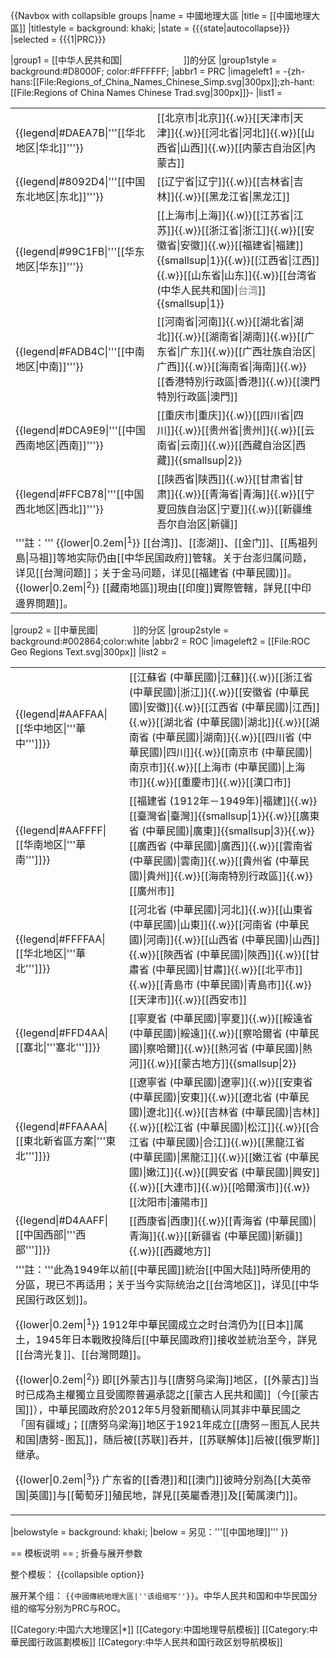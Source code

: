 {{Navbox with collapsible groups
|name = 中國地理大區
|title = [[中國地理大區]]
|titlestyle = background: khaki;
|state  = {{{state|autocollapse}}}
|selected = {{{1|PRC}}}

|group1 = [[中华人民共和国|<span style="color:white;">中华人民共和国</span>]]的分区
|group1style = background:#D8000F; color:#FFFFFF;
|abbr1 = PRC
|imageleft1 = -{zh-hans:[[File:Regions_of_China_Names_Chinese_Simp.svg|300px]];zh-hant:[[File:Regions of China Names Chinese Trad.svg|300px]]}-
|list1 = <table><td>{{legend|#DAEA7B|'''[[华北地区|华北]]'''}}</td><td align=left>[[北京市|北京]]{{.w}}[[天津市|天津]]{{.w}}[[河北省|河北]]{{.w}}[[山西省|山西]]{{.w}}[[内蒙古自治区|內蒙古]]</td>
<tr>
<td>{{legend|#8092D4|'''[[中国东北地区|东北]]'''}}</td><td align=left>[[辽宁省|辽宁]]{{.w}}[[吉林省|吉林]]{{.w}}[[黑龙江省|黑龙江]]</td>
</tr>
<tr>
<td>{{legend|#99C1FB|'''[[华东地区|华东]]'''}}</td><td align=left>[[上海市|上海]]{{.w}}[[江苏省|江苏]]{{.w}}[[浙江省|浙江]]{{.w}}[[安徽省|安徽]]{{.w}}[[福建省|福建]]{{smallsup|1}}{{.w}}[[江西省|江西]]{{.w}}[[山东省|山东]]{{.w}}[[台湾省 (中华人民共和国)|<span style="color:grey;">台湾</span>]]{{smallsup|1}}</td>
</tr>
<tr>
<td>{{legend|#FADB4C|'''[[中南地区|中南]]'''}}</td><td align=left>[[河南省|河南]]{{.w}}[[湖北省|湖北]]{{.w}}[[湖南省|湖南]]{{.w}}[[广东省|广东]]{{.w}}[[广西壮族自治区|广西]]{{.w}}[[海南省|海南]]{{.w}}[[香港特別行政區|香港]]{{.w}}[[澳門特別行政區|澳門]]</td>
</tr>
<tr>
<td>{{legend|#DCA9E9|'''[[中国西南地区|西南]]'''}}</td><td align=left>[[重庆市|重庆]]{{.w}}[[四川省|四川]]{{.w}}[[贵州省|贵州]]{{.w}}[[云南省|云南]]{{.w}}[[西藏自治区|西藏]]{{smallsup|2}}</td>
</tr>
<tr>
<td>{{legend|#FFCB78|'''[[中国西北地区|西北]]'''}}</td><td align=left>[[陕西省|陕西]]{{.w}}[[甘肃省|甘肃]]{{.w}}[[青海省|青海]]{{.w}}[[宁夏回族自治区|宁夏]]{{.w}}[[新疆维吾尔自治区|新疆]]</td>
</tr>
<tr><td colspan=2 align=left>'''註：'''
{{lower|0.2em|<sup>1</sup>}} [[台湾]]、[[澎湖]]、[[金门]]、[[馬祖列島|马祖]]等地实际仍由[[中华民国政府]]管辖。关于台澎归属问题，详见[[台灣问题]]；关于金马问题，详见[[福建省 (中華民國)]]。
{{lower|0.2em|<sup>2</sup>}} [[藏南地區]]現由[[印度]]實際管轄，詳見[[中印邊界問題]]。</td>
</tr></table>

|group2 = [[中華民國|<span style="color:white;">中華民國</span>]]的分区
|group2style = background:#002864;color:white
|abbr2 = ROC
|imageleft2 = [[File:ROC Geo Regions Text.svg|300px]]
|list2 = <table><td>{{legend|#AAFFAA|[[华中地区|'''華中''']]}}</td><td align=left>[[江蘇省 (中華民國)|江蘇]]{{.w}}[[浙江省 (中華民國)|浙江]]{{.w}}[[安徽省 (中華民國)|安徽]]{{.w}}[[江西省 (中華民國)|江西]]{{.w}}[[湖北省 (中華民國)|湖北]]{{.w}}[[湖南省 (中華民國)|湖南]]{{.w}}[[四川省 (中華民國)|四川]]{{.w}}[[南京市 (中華民國)|南京市]]{{.w}}[[上海市 (中華民國)|上海市]]{{.w}}[[重慶市]]{{.w}}[[漢口市]]</td>
<tr>
<td>{{legend|#AAFFFF|[[华南地区|'''華南''']]}}</td><td align=left>[[福建省 (1912年－1949年)|福建]]{{.w}}[[臺灣省|臺灣]]{{smallsup|1}}{{.w}}[[廣東省 (中華民國)|廣東]]{{smallsup|3}}{{.w}}[[廣西省 (中華民國)|廣西]]{{.w}}[[雲南省 (中華民國)|雲南]]{{.w}}[[貴州省 (中華民國)|貴州]]{{.w}}[[海南特別行政區]]{{.w}}[[廣州市]]</td>
</tr>
<tr>
<td>{{legend|#FFFFAA|[[华北地区|'''華北''']]}}</td><td align=left>[[河北省 (中華民國)|河北]]{{.w}}[[山東省 (中華民國)|山東]]{{.w}}[[河南省 (中華民國)|河南]]{{.w}}[[山西省 (中華民國)|山西]]{{.w}}[[陝西省 (中華民國)|陝西]]{{.w}}[[甘肅省 (中華民國)|甘肅]]{{.w}}[[北平市]]{{.w}}[[青島市 (中華民國)|青島市]]{{.w}}[[天津市]]{{.w}}[[西安市]]</td>
</tr>
<tr>
<td>{{legend|#FFD4AA|[[塞北|'''塞北''']]}}</td><td align=left>[[寧夏省 (中華民國)|寧夏]]{{.w}}[[綏遠省 (中華民國)|綏遠]]{{.w}}[[察哈爾省 (中華民國)|察哈爾]]{{.w}}[[熱河省 (中華民國)|熱河]]{{.w}}[[蒙古地方]]{{smallsup|2}}</td>
</tr>
<tr>
<td>{{legend|#FFAAAA|[[東北新省區方案|'''東北''']]}}</td><td align=left>[[遼寧省 (中華民國)|遼寧]]{{.w}}[[安東省 (中華民國)|安東]]{{.w}}[[遼北省 (中華民國)|遼北]]{{.w}}[[吉林省 (中華民國)|吉林]]{{.w}}[[松江省 (中華民國)|松江]]{{.w}}[[合江省 (中華民國)|合江]]{{.w}}[[黑龍江省 (中華民國)|黑龍江]]{{.w}}[[嫩江省 (中華民國)|嫩江]]{{.w}}[[興安省 (中華民國)|興安]]{{.w}}[[大連市]]{{.w}}[[哈爾濱市]]{{.w}}[[沈阳市|瀋陽市]]</td>
</tr>
<tr>
<td>{{legend|#D4AAFF|[[中国西部|'''西部''']]}}</td><td align=left>[[西康省|西康]]{{.w}}[[青海省 (中華民國)|青海]]{{.w}}[[新疆省 (中華民國)|新疆]]{{.w}}[[西藏地方]]</td>
</tr>
<tr>
<td colspan=2 align=left>'''註：'''此為1949年以前[[中華民國]]統治[[中国大陆]]時所使用的分區，現已不再适用；关于当今实际统治之[[台湾地区]]，详见[[中华民国行政区划]]。

{{lower|0.2em|<sup>1</sup>}} 1912年中華民國成立之时台湾仍为[[日本]]属土，1945年日本戰敗投降后[[中華民國政府]]接收並統治至今，詳見[[台湾光复]]、[[台灣問題]]。

{{lower|0.2em|<sup>2</sup>}} 即[[外蒙古]]与[[唐努乌梁海]]地区，[[外蒙古]]当时已成為主權獨立且受國際普遍承認之[[蒙古人民共和國]]（今[[蒙古国]]），中華民國政府於2012年5月發新聞稿认同其非中華民國之「固有疆域」；[[唐努乌梁海]]地区于1921年成立[[唐努－图瓦人民共和国|唐努-图瓦]]，随后被[[苏联]]吞并，[[苏联解体]]后被[[俄罗斯]]继承。

{{lower|0.2em|<sup>3</sup>}} 广东省的[[香港]]和[[澳门]]彼時分别為[[大英帝国|英國]]与[[葡萄牙]]殖民地，詳見[[英屬香港]]及[[葡属澳门]]。</td>
</tr></table>

|belowstyle = background: khaki;
|below = 另见：'''[[中国地理]]'''
}}<noinclude>

== 模板说明 ==
; 折叠与展开参数

整个模板：
{{collapsible option}}

展开某个组：
<code><nowiki>{{中國傳統地理大區|</nowiki>''该组缩写''<nowiki>}}</nowiki></code>。中华人民共和国和中华民国分组的缩写分别为PRC与ROC。

[[Category:中国六大地理区|*]]
[[Category:中国地理导航模板]]
[[Category:中華民國行政區劃模板]]
[[Category:中华人民共和国行政区划导航模板]]
</noinclude>